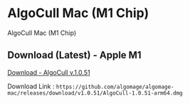 # AlgoCull Mac (M1 Chip)
AlgoCull Mac (M1 Chip)

## Download (Latest) - Apple M1
[Download - AlgoCull v.1.0.51](https://github.com/algomage/algomage-mac/releases/download/v1.0.49/AlgoCull-1.0.51-arm64.dmg "Download (Latest) - Apple M1")

Download Link : `https://github.com/algomage/algomage-mac/releases/download/v1.0.51/AlgoCull-1.0.51-arm64.dmg`
 
